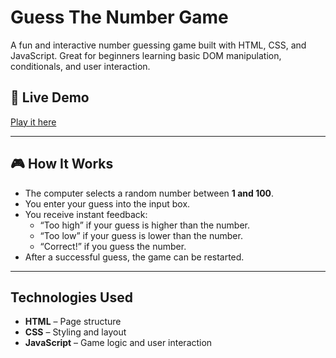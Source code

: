 # Guess The Number Game

A fun and interactive number guessing game built with HTML, CSS, and JavaScript. Great for beginners learning basic DOM manipulation, conditionals, and user interaction.

## 🔗 Live Demo

 [Play it here](https://mamadnematy.github.io/Guess-Number/)

---

## 🎮 How It Works

- The computer selects a random number between **1 and 100**.
- You enter your guess into the input box.
- You receive instant feedback:
  - “Too high” if your guess is higher than the number.
  - “Too low” if your guess is lower than the number.
  - “Correct!” if you guess the number.
- After a successful guess, the game can be restarted.

---

## Technologies Used

- **HTML** – Page structure
- **CSS** – Styling and layout
- **JavaScript** – Game logic and user interaction
